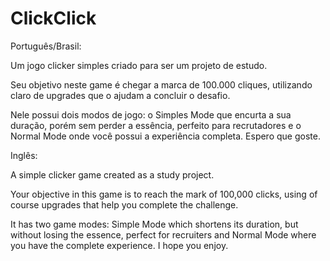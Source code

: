 # ClickClick

Português/Brasil:

Um jogo clicker simples criado para ser um projeto de estudo.

Seu objetivo neste game é chegar a marca de 100.000 cliques, utilizando claro de upgrades que o ajudam a concluir o desafio.

Nele possui dois modos de jogo: o Simples Mode que encurta a sua duração, porém sem perder a essência, perfeito para recrutadores e o Normal Mode onde você possui a experiência completa. Espero que goste.

Inglês:

A simple clicker game created as a study project.

Your objective in this game is to reach the mark of 100,000 clicks, using of course upgrades that help you complete the challenge.

It has two game modes: Simple Mode which shortens its duration, but without losing the essence, perfect for recruiters and Normal Mode where you have the complete experience. I hope you enjoy.


